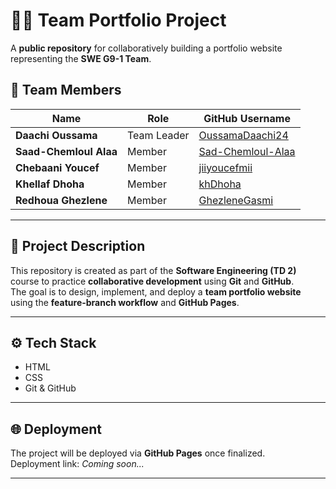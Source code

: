 # 🧑‍💻 Team Portfolio Project

A **public repository** for collaboratively building a portfolio website representing the **SWE G9-1 Team**.

## 👥 Team Members

| Name                   | Role        | GitHub Username                                           |
| ---------------------- | ----------- | --------------------------------------------------------- |
| **Daachi Oussama**     | Team Leader | [OussamaDaachi24](https://github.com/OussamaDaachi24)     |
| **Saad-Chemloul Alaa** | Member      | [Sad-Chemloul-Alaa](https://github.com/Sad-Chemloul-Alaa) |
| **Chebaani Youcef**    | Member      | [jiiyoucefmii](https://github.com/jiiyoucefmii)           |
| **Khellaf Dhoha**      | Member      | [khDhoha](https://github.com/khDhoha)                     |
| **Redhoua Ghezlene**   | Member      | [GhezleneGasmi](https://github.com/GhezleneGasmi)         |

---

## 🎯 Project Description

This repository is created as part of the **Software Engineering (TD 2)** course to practice **collaborative development** using **Git** and **GitHub**.  
The goal is to design, implement, and deploy a **team portfolio website** using the **feature-branch workflow** and **GitHub Pages**.

---

## ⚙️ Tech Stack

- HTML
- CSS
- Git & GitHub

---

## 🌐 Deployment

The project will be deployed via **GitHub Pages** once finalized.  
Deployment link: _Coming soon..._

---
